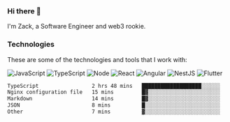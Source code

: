### Hi there 👋
I'm Zack, a Software Engineer and web3 rookie.

### Technologies
These are some of the technologies and tools that I work with:

![JavaScript](https://img.shields.io/badge/JavaScript-323330.svg?logo=javascript&logoColor=F7DF1E) 
![TypeScript](https://img.shields.io/badge/TypeScript-007ACC.svg?logo=typescript&logoColor=white) 
![Node](https://img.shields.io/badge/Node.js-43853D.svg?logo=node.js&logoColor=white)
![React](https://img.shields.io/badge/React-20232a.svg?logo=react&logoColor=61DAFB) 
![Angular](https://img.shields.io/badge/Angular-E23237.svg?logo=angularjs&logoColor=white)
![NestJS](https://img.shields.io/badge/NestJS-E0234E?logo=nestjs&logoColor=white)
![Flutter](https://img.shields.io/badge/Flutter-02569B.svg?logo=flutter&logoColor=white)

<!--START_SECTION:waka-->

```txt
TypeScript                 2 hrs 48 mins   ███████████████████░░░░░░   75.93 %
Nginx configuration file   15 mins         █▓░░░░░░░░░░░░░░░░░░░░░░░   07.07 %
Markdown                   14 mins         █▓░░░░░░░░░░░░░░░░░░░░░░░   06.45 %
JSON                       8 mins          █░░░░░░░░░░░░░░░░░░░░░░░░   03.80 %
Other                      7 mins          ▓░░░░░░░░░░░░░░░░░░░░░░░░   03.22 %
```

<!--END_SECTION:waka-->
